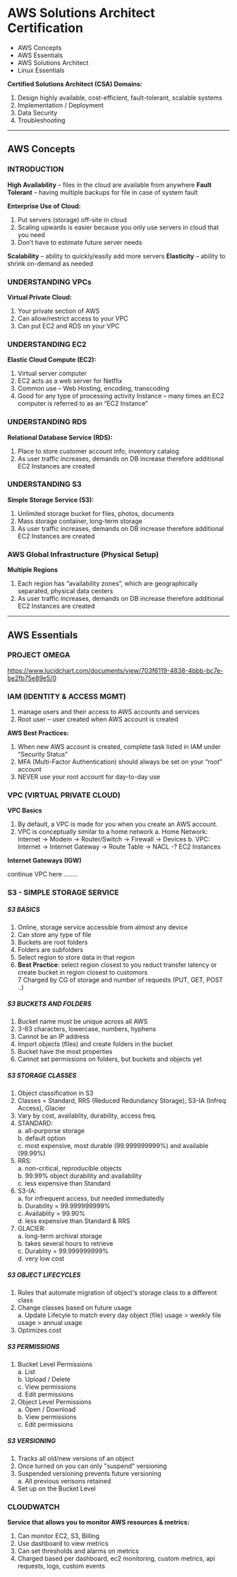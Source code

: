 # AWS Solutions Architect Certification

* AWS Concepts 
* AWS Essentials
* AWS Solutions Architect
* Linux Essentials

**Certified Solutions Architect (CSA) Domains:**
1. Design highly available, cost-efficient, fault-tolerant, scalable systems
2. Implementation / Deployment
3. Data Security
4. Troubleshooting


******************************************************************************
## AWS Concepts

### INTRODUCTION

**High Availability** – files in the cloud are available from anywhere
**Fault Tolerant** – having multiple backups for file in case of system fault

**Enterprise Use of Cloud:**
1. Put servers (storage) off-site in cloud
2. Scaling upwards is easier because you only use servers in cloud that you need
3. Don’t have to estimate future server needs

**Scalability** – ability to quickly/easily add more servers
**Elasticity** – ability to shrink on-demand as needed


### UNDERSTANDING VPCs

**Virtual Private Cloud:**
1. Your private section of AWS
2. Can allow/restrict access to your VPC
3. Can put EC2 and RDS on your VPC


### UNDERSTANDING EC2

**Elastic Cloud Compute (EC2):**
1. Virtual server computer
2. EC2 acts as a web server for Netflix
3. Common use – Web Hosting, encoding, transcoding
4. Good for any type of processing activity
Instance – many times an EC2 computer is referred to as an “EC2 Instance”

### UNDERSTANDING RDS

**Relational Database Service (RDS):**
1. Place to store customer account info, inventory catalog
2. As user traffic increases, demands on DB increase therefore additional EC2 Instances are created


### UNDERSTANDING S3

**Simple Storage Service (S3):**
1. Unlimited storage bucket for files, photos, documents
2. Mass storage container, long-term storage
3. As user traffic increases, demands on DB increase therefore additional EC2 Instances are created


### AWS Global Infrastructure (Physical Setup)

**Multiple Regions**
1. Each region has “availability zones”, which are geographically separated, physical data centers
2. As user traffic increases, demands on DB increase therefore additional EC2 Instances are created


******************************************************************************
## AWS Essentials

### PROJECT OMEGA
https://www.lucidchart.com/documents/view/703f6119-4838-4bbb-bc7e-be2fb75e89e5/0

### IAM (IDENTITY & ACCESS MGMT)
1. manage users and their access to AWS accounts and services
2. Root user – user created when AWS account is created

**AWS Best Practices:**
1. When new AWS account is created, complete task listed in IAM under “Security Status”
2. MFA (Multi-Factor Authentication) should always be set on your “root” account
3. NEVER use your root account for day-to-day use

### VPC (VIRTUAL PRIVATE CLOUD)

**VPC Basics**
1. By default, a VPC is made for you when you create an AWS account.
2. VPC is conceptually similar to a home network
	a. Home Network: Internet -> Modem -> Router/Switch -> Firewall -> Devices
	b. VPC: Internet -> Internet Gateway -> Route Table -> NACL -? EC2 Instances

**Internet Gateways (IGW)**

continue VPC here ........



### S3 - SIMPLE STORAGE SERVICE

##### S3 BASICS
1. Online, storage service accessible from almost any device  
2. Can store any type of file  
3. Buckets are root folders  
4. Folders are subfolders  
5. Select region to store data in that region  
6. **Best Practice**: select region closest to you reduct transfer latency or create bucket in region closest to customors  
7 Charged by CG of storage and number of requests (PUT, GET, POST ..)  

##### S3 BUCKETS AND FOLDERS
1. Bucket name must be unique across all AWS  
2. 3-63 characters, lowercase, numbers, hyphens  
3. Cannot be an IP address  
4. Import objects (files) and create folders in the bucket  
5. Bucket have the most properties
6. Cannot set permissions on folders, but buckets and objects yet  

##### S3 STORAGE CLASSES
1. Object classification in S3  
2. Classes = Standard, RRS (Reduced Redundancy Storage), S3-IA (Infreq Access), Glacier  
3. Vary by cost, availablity, durability, access freq.  
4. STANDARD:  
  a. all-purporse storage  
  b. default option  
  c. most expensive, most durable (99.999999999%) and available (99.99%)  
5. RRS:  
  a. non-critical, reproducible objects  
  b. 99.99% object durability and availability  
  c. less expensive than Standard  
6. S3-IA:  
  a. for infrequent access, but needed immediatedly  
  b. Durability = 99.999999999%  
  c. Availablity = 99.90%  
  d. less expensive than Standard & RRS  
7. GLACIER:  
  a. long-term archival storage  
  b. takes several hours to retrieve  
  c. Durablity = 99.999999999%  
  d. very low cost  

##### S3 OBJECT LIFECYCLES
1. Rules that automate migration of object's storage class to a different class  
2. Change classes based on future usage  
  a. Update Lifecyle to match every day object (file) usage > weekly file usage > annual usage  
3. Optimizes cost  

##### S3 PERMISSIONS  
1. Bucket Level Permissions  
  a. List  
  b. Upload / Delete  
  c. View permissions  
  d. Edit permissions  
2. Object Level Permissions  
  a. Open / Download  
  b. View permissions  
  c. Edit permissions  

##### S3 VERSIONING  
1. Tracks all old/new versions of an object  
2. Once turned on you can only "suspend" versioning  
3. Suspended versioning prevents future versioning  
  a. All previous verisons retained  
4. Set up on the Bucket Level


### CLOUDWATCH

**Service that allows you to monitor AWS resources & metrics:**
1. Can monitor EC2, S3, Billing
2. Use dashboard to view metrics
3. Can set thresholds and alarms on metrics
4. Charged based per dashboard, ec2 monitoring, custom metrics, api requests, logs, custom events






















